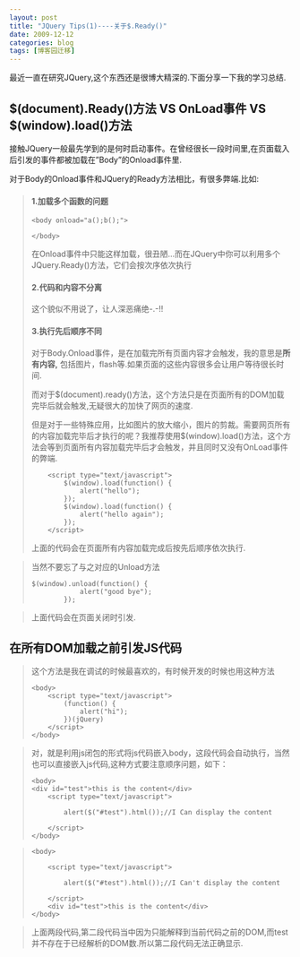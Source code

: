 ```yaml
---
layout: post
title: "JQuery Tips(1)----关于$.Ready()"
date: 2009-12-12
categories: blog
tags: [博客园迁移]
---
```


最近一直在研究JQuery,这个东西还是很博大精深的.下面分享一下我的学习总结.

## $\(document\).Ready\(\)方法 VS OnLoad事件 VS $\(window\).load\(\)方法

接触JQuery一般最先学到的是何时启动事件。在曾经很长一段时间里,在页面载入后引发的事件都被加载在”Body”的Onload事件里.

对于Body的Onload事件和JQuery的Ready方法相比，有很多弊端.比如:

> #### 1.加载多个函数的问题
>     
>     
>     <body onload="a();b();">
>     
>     </body>
> 
> 在Onload事件中只能这样加载，很丑陋…而在JQuery中你可以利用多个JQuery.Ready\(\)方法，它们会按次序依次执行
> 
> #### 2.代码和内容不分离
> 
> 这个貌似不用说了，让人深恶痛绝-.-\!\!
> 
> #### 3.执行先后顺序不同
> 
> 对于Body.Onload事件，是在加载完所有页面内容才会触发，我的意思是**所有内容,** 包括图片，flash等.如果页面的这些内容很多会让用户等待很长时间.
> 
> 而对于$\(document\).ready\(\)方法，这个方法只是在页面所有的DOM加载完毕后就会触发,无疑很大的加快了网页的速度.
> 
> 但是对于一些特殊应用，比如图片的放大缩小，图片的剪裁。需要网页所有的内容加载完毕后才执行的呢？我推荐使用$\(window\).load\(\)方法，这个方法会等到页面所有内容加载完毕后才会触发，并且同时又没有OnLoad事件的弊端.
>     
>     
>         <script type="text/javascript">
>             $(window).load(function() {
>                 alert("hello");
>             });
>             $(window).load(function() {
>                 alert("hello again");
>             });
>         </script>
> 
> 上面的代码会在页面所有内容加载完成后按先后顺序依次执行.

> 当然不要忘了与之对应的Unload方法
>     
>     
>     $(window).unload(function() {
>                 alert("good bye");
>             });

> 上面代码会在页面关闭时引发.

## **在所有DOM加载之前引发JS代码**

> 这个方法是我在调试的时候最喜欢的，有时候开发的时候也用这种方法
>     
>     
>     <body>
>         <script type="text/javascript">
>             (function() {
>                 alert("hi");
>             })(jQuery)
>         </script>
>     </body>

> 对，就是利用js闭包的形式将js代码嵌入body，这段代码会自动执行，当然也可以直接嵌入js代码,这种方式要注意顺序问题，如下：
>     
>     
>     <body>
>     <div id="test">this is the content</div>
>         <script type="text/javascript">
>     
>             alert($("#test").html());//I Can display the content
>             
>         </script>
>     </body>

> 
>     <body>
>     
>         <script type="text/javascript">
>     
>             alert($("#test").html());//I Can't display the content
>             
>         </script>
>         <div id="test">this is the content</div>
>     </body>

> 上面两段代码,第二段代码当中因为只能解释到当前代码之前的DOM,而test并不存在于已经解析的DOM数.所以第二段代码无法正确显示.

